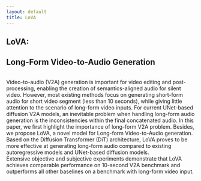 ```yaml
---
layout: default
title: LoVA
---
```


<div class="post">
	<h2 class="pageTitle">LoVA:</h2>
	<h2 class="pageTitle">Long-Form Video-to-Audio Generation</h2>
    <p align="center">
	<img src="{{ '/assets/img/arch_LoVA.png' | relative_url }}" alt="">
    </p>
	<p>Video-to-audio (V2A) generation is important for video editing and post-processing, enabling the creation of semantics-aligned audio for silent video. However, most existing methods focus on generating short-form audio for short video segment (less than 10 seconds), while giving little attention to the scenario of long-form video inputs. For current UNet-based diffusion V2A models, an inevitable problem when handling long-form audio generation is the inconsistencies within the final concatenated audio. In this paper, we first highlight the importance of long-form V2A problem. Besides, we propose LoVA, a novel model for Long-form Video-to-Audio generation. Based on the Diffusion Transformer (DiT) architecture, LoVA proves to be more effective at generating long-form audio compared to existing autoregressive models and UNet-based diffusion models.
	<br>Extensive objective and subjective experiments demonstrate that LoVA achieves comparable performance on 10-second V2A benchmark and outperforms all other baselines on a benchmark with long-form video input.</p>

</div>
